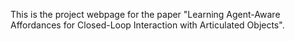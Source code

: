 This is the project webpage for the paper "Learning Agent-Aware Affordances for Closed-Loop Interaction with Articulated Objects".
